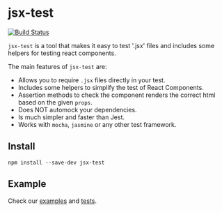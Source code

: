 # jsx-test
[![Build Status](https://travis-ci.org/yahoo/jsx-test.svg?branch=master)](https://travis-ci.org/yahoo/jsx-test)

`jsx-test` is a tool that makes it easy to test '.jsx' files and includes some helpers for testing react components.

The main features of `jsx-test` are:

* Allows you to require `.jsx` files directly in your test.
* Includes some helpers to simplify the test of React Components.
* Assertion methods to check the component renders the correct html based on the given `props`.
* Does NOT automock your dependencies.
* Is much simpler and faster than Jest.
* Works with `mocha`, `jasmine` or any other test framework.

## Install

```
npm install --save-dev jsx-test
```

## Example

Check our [examples](https://github.com/3den/jsx-test/tree/master/example) and [tests](https://github.com/3den/jsx-test/tree/master/test).
